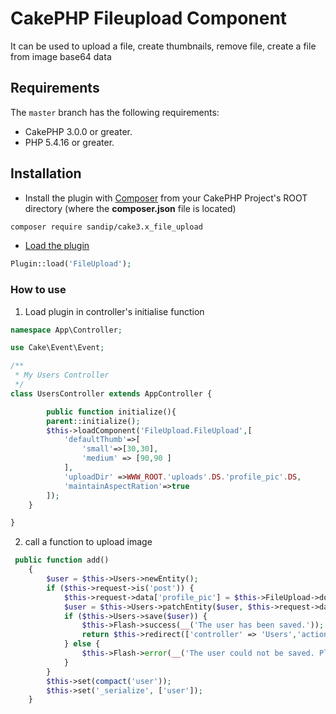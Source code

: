 # CakePHP Fileupload Component 

It can be used to upload a file, create thumbnails, remove file, create a file from image base64 data

## Requirements

The `master` branch has the following requirements:

* CakePHP 3.0.0 or greater.
* PHP 5.4.16 or greater.


## Installation

* Install the plugin with [Composer](https://getcomposer.org/) from your CakePHP Project's ROOT directory (where the **composer.json** file is located)
```sh
composer require sandip/cake3.x_file_upload
```

* [Load the plugin](http://book.cakephp.org/3.0/en/plugins.html#loading-a-plugin)
```php
Plugin::load('FileUpload');
```


### How to use

1. Load plugin in controller's initialise function

```php
namespace App\Controller;

use Cake\Event\Event;

/**
 * My Users Controller 
 */
class UsersController extends AppController {

        public function initialize(){
        parent::initialize();
        $this->loadComponent('FileUpload.FileUpload',[
            'defaultThumb'=>[
                'small'=>[30,30],
                'medium' => [90,90 ]
            ],
            'uploadDir' =>WWW_ROOT.'uploads'.DS.'profile_pic'.DS,
            'maintainAspectRation'=>true
        ]);
    }

}
```

2. call a function to upload image

```php
 public function add()
    {
        $user = $this->Users->newEntity();
        if ($this->request->is('post')) {
            $this->request->data['profile_pic'] = $this->FileUpload->doFileUpload($this->request->data['profile_pic']);
            $user = $this->Users->patchEntity($user, $this->request->data);
            if ($this->Users->save($user)) {
                $this->Flash->success(__('The user has been saved.'));
                return $this->redirect(['controller' => 'Users','action' => 'index']);
            } else {
                $this->Flash->error(__('The user could not be saved. Please, try again.'));
            }
        }
        $this->set(compact('user'));
        $this->set('_serialize', ['user']);
    }
```

